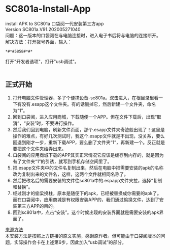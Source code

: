 # SC801a-Install-App
install APK to SC801a 口袋阅一代安装第三方app <br>
Version SC801a.V91.202005271040 <br>
问题：这一版本的口袋阅在与电脑连接时，进入电子书后将与电脑的连接断开。<br>
解决方法：打开拨号界面，输入：<br>
```
*#*#5858#*#*
```
打开"开发者选项"，打开"usb调试"。<br>
<br>
## 正式开始 <br>
1. 打开电脑文件管理器，多了个便携设备-sc801a。双击进入，在根目录里看一下有没有.esapp这个文件夹。有的话删掉它，然后新建一个文件夹，命名为“1”。<br>
2. 回到口袋阅，进入应用商城，下载随便一个APP。但在文件下载后，出现“取消”，“安装”时，不要进行操作。<br>
3. 然后我们回到电脑，刷新文件页面，那个.esapp文件夹奇迹般出现了！这里是操作的难点，有好几次测试时，我这个.esapp文件就是不出现，没关系，要么回退到刚才一步，重新下载APP，要么删了文件夹“1”，再新建一个。反正就是要把这个文件夹给弄出来。<br>
4. 口袋阅的应用商城下载的APP其实正常情况它应该是缓存到内存的，就是因为有了文件夹“1”的引诱，就写到手机存储空间里了。<br>
5. 把.esapp文件夹中的文件名复制出来，然后在电脑中把需要安装的apk的名称改为复制出来的文件名，这样，这两个文件就相同名称了。<br>
6. 然后把改名后的需要安装的文件往sc801a中的.espapp文件夹拉，选择“复制和替换”。<br>
7. 经过刚才的偷梁换柱，原本是随便下的apk，已经被替换成你需要的apk了。而在口袋阅中，应用商城是有权限安装APP的，我们通过偷换文件，达到了安装第三方APP的目的。<br>
8. 回到sc801a中，点击“安装”。这个时候出现的安装界面就是需要安装的apk界面了。<br>

[来源方法](https://tieba.baidu.com/p/6568616521)<br>
本安装方法是按照上方链接的原文实施，感谢原作者。但可能由于口袋阅版本的问题，实际操作会卡在上述第6步，因此加入“usb调试”的部分。
